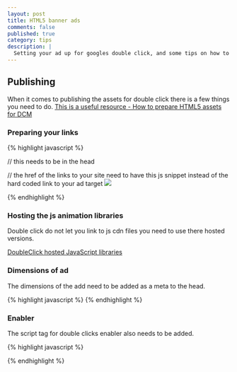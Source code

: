 ```yaml
---
layout: post
title: HTML5 banner ads
comments: false
published: true
category: tips
description: |
  Setting your ad up for googles double click, and some tips on how to make and set up in canvas.
---
```


## Publishing

When it comes to publishing the assets for double click there is a few things you need to do.
[This is a useful resource - How to prepare HTML5 assets for DCM](https://support.google.com/dcm/partner/answer/3145300?hl=en)

### Preparing your links

{% highlight javascript %}

// this needs to be in the head
<script type="text/javascript">var clickTag = "http://www.google.com"; </script>

// the href of the links to your site need to have this js snippet instead of the hard coded link to your ad target
<a href="javascript:window.open(window.clickTag)">
  <img src="images/dclk.png" border=0>
</a>

{% endhighlight %}

### Hosting the js animation libraries

Double click do not let you link to js cdn files you need to use there hosted versions.

[DoubleClick hosted JavaScript libraries](https://support.google.com/richmedia/answer/6307288?hl=en)

### Dimensions of ad

The dimensions of the add need to be added as a meta to the head.

{% highlight javascript %}
  <meta name="ad.size" content="height=0,width=0">
{% endhighlight %}

### Enabler

The script tag for double clicks enabler also needs to be added.

{% highlight javascript %}
  <script src="https://s0.2mdn.net/ads/studio/Enabler.js"></script>
{% endhighlight %}
